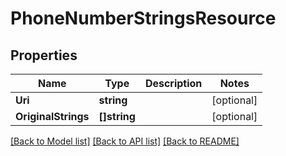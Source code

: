 # PhoneNumberStringsResource

## Properties
Name | Type | Description | Notes
------------ | ------------- | ------------- | -------------
**Uri** | **string** |  | [optional] 
**OriginalStrings** | **[]string** |  | [optional] 

[[Back to Model list]](../README.md#documentation-for-models) [[Back to API list]](../README.md#documentation-for-api-endpoints) [[Back to README]](../README.md)


